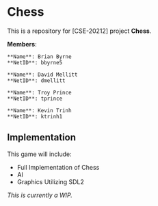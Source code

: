 Chess
==========

This is a repository for [CSE-20212] project **Chess**.

**Members**:

	**Name**: Brian Byrne
	**NetID**: bbyrne5

	**Name**: David Mellitt
	**NetID**: dmellitt

	**Name**: Troy Prince
	**NetID**: tprince

	**Name**: Kevin Trinh
	**NetID**: ktrinh1

Implementation
--------

This game will include:

* Full Implementation of Chess
* AI
* Graphics Utilizing SDL2

*This is currently a WIP.*
